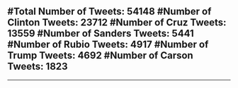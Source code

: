 #Total Number of Tweets: 54148 
#Number of Clinton Tweets: 23712
#Number of Cruz Tweets: 13559
#Number of Sanders Tweets: 5441
#Number of Rubio Tweets: 4917
#Number of Trump Tweets: 4692
#Number of Carson Tweets: 1823
---
---
